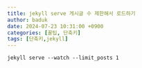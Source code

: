 ```yaml
---
title: jekyll serve 게시글 수 제한해서 로드하기
author: baduk
date: 2024-07-23 10:31:00 +0900
categories: [꿀팁, 단축키]
tags: [단축키,jekyll]
---
```


```shell
jekyll serve --watch --limit_posts 1
```

